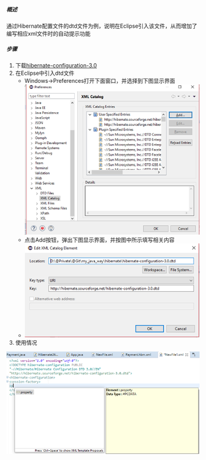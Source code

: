 ##### 概述
通过Hibernate配置文件的dtd文件为例，说明在Eclipse引入该文件，从而增加了编写相应xml文件时的自动提示功能
##### 步骤
1. 下载[hibernate-configuration-3.0](http://hibernate.org/dtd/hibernate-mapping-3.0.dtd)
2. 在Eclipse中引入dtd文件
    * Windows->Preferences打开下面窗口，并选择到下图显示界面
    ![](https://github.com/peoffice/my_java_way/blob/master/eclipse/images/preference.png)
    * 点击Add按钮，弹出下图显示界面，并按图中所示填写相关内容
    * ![](https://github.com/peoffice/my_java_way/blob/master/eclipse/images/add.png)
3. 使用情况

![](https://github.com/peoffice/my_java_way/blob/master/eclipse/images/using.png)
